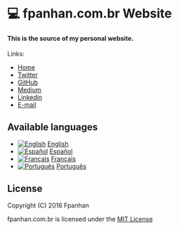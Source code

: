 # :computer: fpanhan.com.br Website #

#### This is the source of my personal website.

Links:

* [Home](https://fpanhan.com.br)
 * [Twitter](https://twitter.com/fpanhan)
 * [GitHub](https://github.com/fpanhan)
 * [Medium](https://medium.com/@fpanhan)
 * [Linkedin](https://www.linkedin.com/in/fpanhan)
 * [E-mail](mailto:fabricio.panhan@gmail.com)

## Available languages
* [![English](https://fpanhan.com.br/content/flags/en.png "English")](https://fpanhan.com.br/?l=en) [English](https://fpanhan.com.br/?l=en)
* [![Español](https://fpanhan.com.br/content/flags/es.png "Español")](https://fpanhan.com.br/?l=es) [Español](https://fpanhan.com.br/?l=es)
* [![Français](https://fpanhan.com.br/content/flags/fr.png "Français")](https://fpanhan.com.br/?l=fr) [Français](https://fpanhan.com.br/?l=fr)
* [![Português](https://fpanhan.com.br/content/flags/pt-br.png "Português")](https://fpanhan.com.br/?l=pt-br) [Português](https://fpanhan.com.br/?l=pt-br)

## License

Copyright (C) 2016 Fpanhan

fpanhan.com.br is licensed under the [MIT License](http://www.opensource.org/licenses/mit-license.php)
